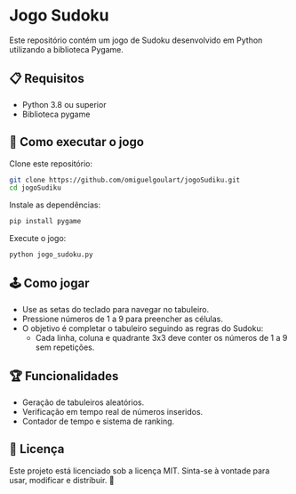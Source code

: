 # Jogo Sudoku

Este repositório contém um jogo de Sudoku desenvolvido em Python utilizando a biblioteca Pygame.

## 📋 Requisitos

- Python 3.8 ou superior
- Biblioteca pygame

## 🚀 Como executar o jogo

Clone este repositório:

```bash
git clone https://github.com/omiguelgoulart/jogoSudiku.git
cd jogoSudiku
```

Instale as dependências:

```bash
pip install pygame
```

Execute o jogo:

```bash
python jogo_sudoku.py
```

## 🕹️ Como jogar

- Use as setas do teclado para navegar no tabuleiro.
- Pressione números de 1 a 9 para preencher as células.
- O objetivo é completar o tabuleiro seguindo as regras do Sudoku:
    - Cada linha, coluna e quadrante 3x3 deve conter os números de 1 a 9 sem repetições.

## 🏆 Funcionalidades

- Geração de tabuleiros aleatórios.
- Verificação em tempo real de números inseridos.
- Contador de tempo e sistema de ranking.

## 📄 Licença

Este projeto está licenciado sob a licença MIT. Sinta-se à vontade para usar, modificar e distribuir. 🎉